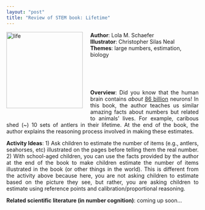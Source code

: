 ```yaml
---
layout: "post"
title: "Review of STEM book: Lifetime"
---
```


<p> <img src="../../../assets/lifetime.jpg" alt="life" style="width:200px;display: inline; float:left; padding-right:20px; padding-bottom:20px"/> </p>

<p>
<strong>Author</strong>: Lola M. Schaefer <br>
<strong>Illustrator</strong>: Christopher Silas Neal <br>
<strong>Themes</strong>: large numbers, estimation, biology <br> 
<br> 
<br>
<br>
<br>
</p>
<p align="justify"><strong>Overview</strong>: Did you know that the human brain contains <em>about</em> <u>86 billion</u> neurons! In this book, the author teaches us similar amazing facts about numbers but related to animals’ lives. For example, caribous shed (~) 10 sets of antlers in their lifetime. At the end of the book, the author explains the reasoning process involved in making these estimates.</p>

<p align="justify"><strong>Activity Ideas</strong>: 1) Ask children to estimate the number of items (e.g., antlers, seahorses, etc) illustrated on the pages before telling them the real number. 2) With school-aged children, you can use the facts provided by the author at the end of the book to make children estimate the number of items illustrated in the book (or other things in the world). This is different from the activity above because here, you are not asking children to estimate based on the picture they see, but rather, you are asking children to estimate using reference points and calibration/proportional reasoning.</p>

<p><strong>Related scientific literature (in number cognition)</strong>: coming up soon…</p>


